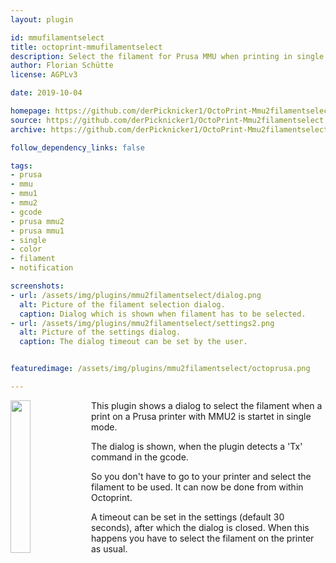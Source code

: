 ```yaml
---
layout: plugin

id: mmufilamentselect
title: octoprint-mmufilamentselect
description: Select the filament for Prusa MMU when printing in single mode.
author: Florian Schütte
license: AGPLv3

date: 2019-10-04

homepage: https://github.com/derPicknicker1/OctoPrint-Mmu2filamentselect
source: https://github.com/derPicknicker1/OctoPrint-Mmu2filamentselect
archive: https://github.com/derPicknicker1/OctoPrint-Mmu2filamentselect/archive/master.zip

follow_dependency_links: false

tags:
- prusa
- mmu
- mmu1
- mmu2
- gcode
- prusa mmu2
- prusa mmu1
- single
- color
- filament
- notification

screenshots:
- url: /assets/img/plugins/mmu2filamentselect/dialog.png
  alt: Picture of the filament selection dialog.
  caption: Dialog which is shown when filament has to be selected.
- url: /assets/img/plugins/mmu2filamentselect/settings2.png
  alt: Picture of the settings dialog.
  caption: The dialog timeout can be set by the user.


featuredimage: /assets/img/plugins/mmu2filamentselect/octoprusa.png

---
```


<img src="https://plugins.octoprint.org/assets/img/plugins/mmu2filamentselect/octoprusa.png" width="25%" align="left"> 

This plugin shows a dialog to select the filament when a print on a Prusa printer with MMU2 is startet in single mode.

The dialog is shown, when the plugin detects a 'Tx' command in the gcode.

So you don't have to go to your printer and select the filament to be used. It can now be done from within Octoprint.

A timeout can be set in the settings (default 30 seconds), after which the dialog is closed. When this happens you have to select the filament on the printer as usual.
